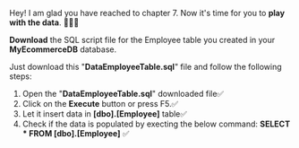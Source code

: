 Hey!
I am glad you have reached to chapter 7. Now it's time for you to **play with the data**. 🥰🥰🚀

**Download** the SQL script file for the Employee table you created in your **MyEcommerceDB** database.

Just download this "**DataEmployeeTable.sql**" file and follow the following steps:
1) Open the "**DataEmployeeTable.sql**" downloaded file✅
2) Click on the **Execute** button or press F5.✅
3) Let it insert data in **[dbo].[Employee]**  table✅
4) Check if the data is populated by execting the below command:
                         **SELECT * FROM  [dbo].[Employee]** ✅
